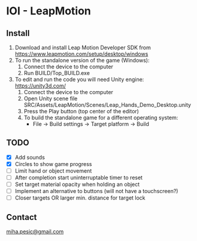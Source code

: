 # IOI - LeapMotion

## **Install**
1. Download and install Leap Motion Developer SDK from https://www.leapmotion.com/setup/desktop/windows
2. To run the standalone version of the game (Windows):
    1. Connect the device to the computer
    2. Run BUILD/Top_BUILD.exe
3. To edit and run the code you will need Unity engine: https://unity3d.com/
    1. Connect the device to the computer
    2. Open Unity scene file SRC/Assets/LeapMotion/Scenes/Leap_Hands_Demo_Desktop.unity
    3. Press the Play button (top center of the editor)
    4. To build the standalone game for a different operating system:
        * File -> Build settings -> Target platform -> Build
        
## TODO
- [x] Add sounds
- [x] Circles to show game progress 
- [ ] Limit hand or object movement
- [ ] After completion start uninterruptable timer to reset
- [ ] Set target material opacity when holding an object
- [ ] Implement an alternative to buttons (will not have a touchscreen?)
- [ ] Closer targets OR  larger min. distance for target lock 

## Contact
miha.pesic@gmail.com
